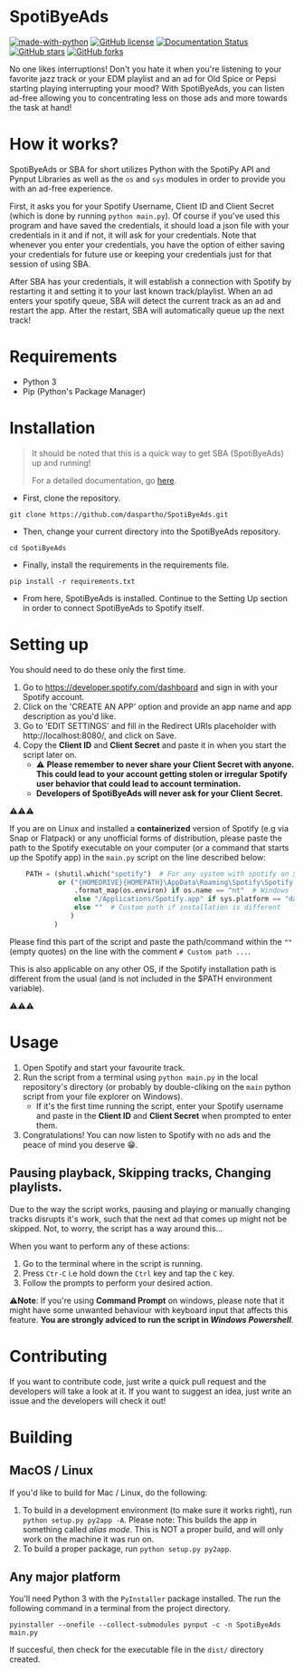 # SpotiByeAds
 [![made-with-python](https://img.shields.io/badge/Made%20with-Python-1f425f.svg)](https://www.python.org/) 
 [![GitHub license](https://img.shields.io/github/license/daspartho/SpotiByeAds.svg)](https://github.com/daspartho/SpotiByeAds/blob/main/LICENSE)
 [![Documentation Status](https://readthedocs.org/projects/spotibyeads/badge/?version=latest)](https://spotibyeads.readthedocs.io/en/latest/?badge=latest)
 [![GitHub stars](https://img.shields.io/github/stars/daspartho/SpotiByeAds.svg?style=social&label=Stars&maxAge=2592000)](https://github.com/daspartho/SpotiByeAds/stargazers/)
 [![GitHub forks](https://img.shields.io/github/forks/daspartho/SpotiByeAds.svg?style=social&label=Forks&maxAge=2592000)](https://github.com/daspartho/SpotiByeAds/stargazers/)


No one likes interruptions! Don't you hate it when you're listening to your favorite jazz track or your EDM playlist and an ad for Old Spice or Pepsi starting playing interrupting your mood? With SpotiByeAds, you can listen ad-free allowing you to concentrating less on those ads and more towards the task at hand!

# How it works?
SpotiByeAds or SBA for short utilizes Python with the SpotiPy API and Pynput Libraries as well as the `os` and `sys` modules in order to provide you with an ad-free experience.

First, it asks you for your Spotify Username, Client ID and Client Secret (which is done by running `python main.py`). Of course if you've used this program and have saved the credentials, it should load a json file with your credentials in it and if not, it will ask for your credentials.
Note that whenever you enter your credentials, you have the option of either saving your credentials for future use or keeping your credentials just for that session of using SBA.

After SBA has your credentials, it will establish a connection with Spotify by restarting it and setting it to your last known track/playlist.
When an ad enters your spotify queue, SBA will detect the current track as an ad and restart the app. After the restart, SBA will automatically queue up the next track!

# Requirements
- Python 3
- Pip (Python's Package Manager)

# Installation
> It should be noted that this is a quick way to get SBA (SpotiByeAds) up and running!
>
> For a detailed documentation, go [here](https://spotibyeads.readthedocs.io/en/latest/).

- First, clone the repository.
```
git clone https://github.com/daspartho/SpotiByeAds.git 
```
- Then, change your current directory into the SpotiByeAds repository.
```
cd SpotiByeAds
```
- Finally, install the requirements in the requirements file.
```
pip install -r requirements.txt
```
- From here, SpotiByeAds is installed. Continue to the Setting Up section in order to connect SpotiByeAds to Spotify itself.

# Setting up

You should need to do these only the first time.

1. Go to https://developer.spotify.com/dashboard and sign in with your Spotify account.
2. Click on the 'CREATE AN APP' option and provide an app name and app description as you'd like.
3. Go to 'EDIT SETTINGS' and fill in the Redirect URIs placeholder with http://localhost:8080/, and click on Save.
4. Copy the **Client ID** and **Client Secret** and paste it in when you start the script later on.
   - ⚠️ **Please remember to never share your Client Secret with anyone. This could lead to your account getting stolen or irregular Spotify user behavior that could lead to account termination.**
   - **Developers of SpotiByeAds will never ask for your Client Secret.**

⚠️⚠️⚠️

If you are on Linux and installed a **containerized** version of Spotify (e.g via Snap or Flatpack) or any unofficial forms of distribution, please paste the path to the Spotify executable on your computer (or a command that starts up the Spotify app) in the `main.py` script on the line described below:
```python
    PATH = (shutil.which("spotify")  # For any system with spotify on $PATH
            or ("{HOMEDRIVE}{HOMEPATH}\AppData\Roaming\Spotify\Spotify.exe"
                .format_map(os.environ) if os.name == "nt"  # Windows
                else "/Applications/Spotify.app" if sys.platform == "darwin"  # MacOS
                else ""  # Custom path if installation is different
               )
           )
```
Please find this part of the script and paste the path/command within the `""` (empty quotes) on the line with the comment `# Custom path ...`.

This is also applicable on any other OS, if the Spotify installation path is different from the usual (and is not included in the $PATH environment variable).

⚠️⚠️⚠️

# Usage
1. Open Spotify and start your favourite track.
2. Run the script from a terminal using `python main.py` in the local repository's directory (or probably by double-cliking on the `main` python script from your file explorer on Windows).
   - If it's the first time running the script, enter your Spotify username and paste in the **Client ID** and **Client Secret** when prompted to enter them.
4. Congratulations! You can now listen to Spotify with no ads and the peace of mind you deserve 😁.

## Pausing playback, Skipping tracks, Changing playlists.

Due to the way the script works, pausing and playing or manually changing tracks disrupts it's work, such that the next ad that comes up might not be skipped.
Not, to worry, the script has a way around this...

When you want to perform any of these actions:
1. Go to the terminal where in the script is running.
2. Press `Ctr-C` i.e hold down the `Ctrl` key and tap the `C` key.
3. Follow the prompts to perform your desired action.

⚠️**Note**: If you're using **Command Prompt** on windows, please note that it might have some unwanted behaviour with keyboard input that affects this feature. **You are strongly adviced to run the script in _Windows Powershell_**.

# Contributing
If you want to contribute code, just write a quick pull request and the developers will take a look at it.
If you want to suggest an idea, just write an issue and the developers will check it out!

# Building

## MacOS / Linux 
If you'd like to build for Mac / Linux, do the following:
1. To build in a development environment (to make sure it works right), run `python setup.py py2app -A`. Please note: This builds the app in something called *alias mode*. This is NOT a proper build, and will only work on the machine it was run on.
2. To build a proper package, run `python setup.py py2app`. 

## Any major platform
You'll need Python 3 with the `PyInstaller` package installed. The run the following command in a terminal from the project directory.
```
pyinstaller --onefile --collect-submodules pynput -c -n SpotiByeAds main.py
```
If succesful, then check for the executable file in the `dist/` directory created.
